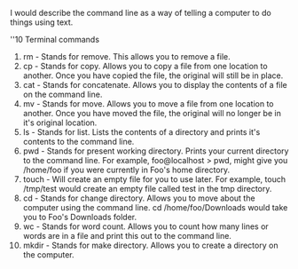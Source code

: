 I would describe the command line as a way of telling a computer to do things using text.

''10 Terminal commands
1. rm - Stands for remove. This allows you to remove a file.
2. cp - Stands for copy. Allows you to copy a file from one location to another. Once you have copied the file, the original will still be in place.
3. cat - Stands for concatenate. Allows you to display the contents of a file on the command line.
4. mv - Stands for move. Allows you to move a file from one location to another. Once you have moved the file, the original will no longer be in it's original location.
5. ls - Stands for list. Lists the contents of a directory and prints it's contents to the command line.
6. pwd - Stands for present working directory. Prints your current directory to the command line. For example, foo@localhost > pwd, might give you /home/foo if you were currently in Foo's home directory.
7. touch - Will create an empty file for you to use later. For example, touch /tmp/test would create an empty file called test in the tmp directory.
8. cd - Stands for change directory. Allows you to move about the computer using the command line. cd /home/foo/Downloads would take you to Foo's Downloads folder.
9. wc - Stands for word count. Allows you to count how many lines or words are in a file and print this out to the command line.
10. mkdir - Stands for make directory. Allows you to create a directory on the computer.
